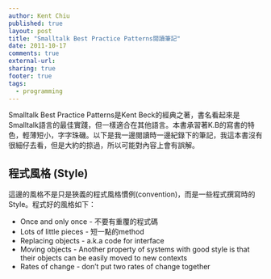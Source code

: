 ```yaml
---
author: Kent Chiu
published: true
layout: post
title: "Smalltalk Best Practice Patterns閱讀筆記"
date: 2011-10-17
comments: true
external-url:
sharing: true
footer: true
tags:
  - programming
---
```




Smalltalk Best Practice Patterns是Kent
Beck的經典之著，書名看起來是Smalltalk語言的最佳實踐，但一樣適合在其他語言。本書承習著K.B的寫書的特色，輕薄短小，字字珠磯。以下是我一邊閱讀時一邊紀錄下的筆記，我這本書沒有很細仔去看，但是大約的掠過，所以可能對內容上會有誤解。

程式風格 (Style)
----------------

這邊的風格不是只是狹義的程式風格慣例(convention)，而是一些程式撰寫時的Style。程式好的風格如下：

-   Once and only once - 不要有重覆的程式碼
-   Lots of little pieces - 短一點的method
-   Replacing objects - a.k.a code for interface
-   Moving objects - Another property of systems with good style is that
    their objects can be easily moved to new contexts
-   Rates of change - don’t put two rates of change together

